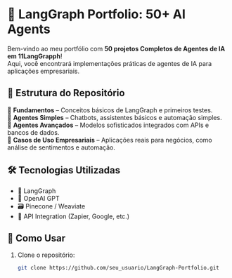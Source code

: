 # 🚀 LangGraph Portfolio: 50+ AI Agents  

Bem-vindo ao meu portfólio com **50 projetos  Completos de Agentes de IA em 11LangGrapph**!  
Aqui, você encontrará implementações práticas de agentes de IA para aplicações empresariais.  

## 📌 Estrutura do Repositório  
🔹 **Fundamentos** – Conceitos básicos de LangGraph e primeiros testes.  
🔹 **Agentes Simples** – Chatbots, assistentes básicos e automação simples.  
🔹 **Agentes Avançados** – Modelos sofisticados integrados com APIs e bancos de dados.  
🔹 **Casos de Uso Empresariais** – Aplicações reais para negócios, como análise de sentimentos e automação.  

## 🛠️ Tecnologias Utilizadas  
- 🧠 LangGraph  
- 📝 OpenAI GPT  
- 🗃️ Pinecone / Weaviate  
- 🔗 API Integration (Zapier, Google, etc.)  

## 📂 Como Usar  
1. Clone o repositório:  
   ```bash
   git clone https://github.com/seu_usuario/LangGraph-Portfolio.git
